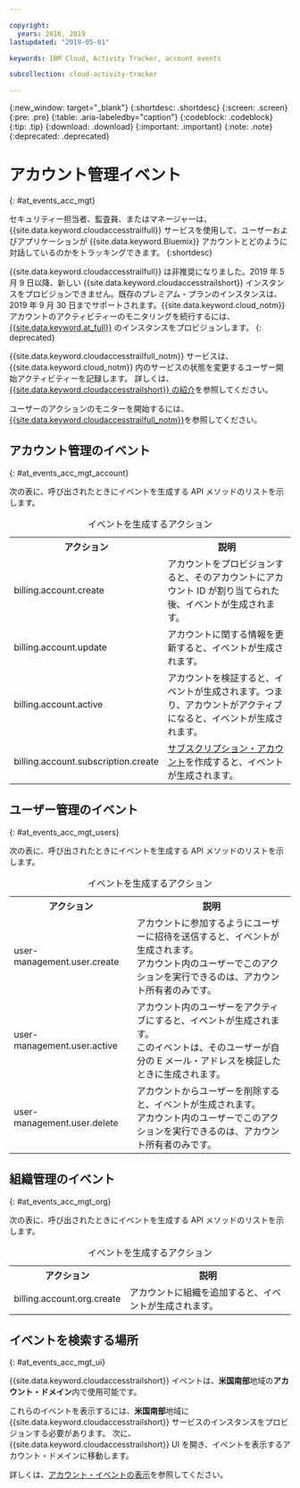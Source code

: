 ```yaml
---

copyright:
  years: 2016, 2019
lastupdated: "2019-05-01"

keywords: IBM Cloud, Activity Tracker, account events

subcollection: cloud-activity-tracker

---
```


{:new_window: target="_blank"}
{:shortdesc: .shortdesc}
{:screen: .screen}
{:pre: .pre}
{:table: .aria-labeledby="caption"}
{:codeblock: .codeblock}
{:tip: .tip}
{:download: .download}
{:important: .important}
{:note: .note}
{:deprecated: .deprecated}

# アカウント管理イベント  
{: #at_events_acc_mgt}

セキュリティー担当者、監査員、またはマネージャーは、{{site.data.keyword.cloudaccesstrailfull}} サービスを使用して、ユーザーおよびアプリケーションが {{site.data.keyword.Bluemix}} アカウントとどのように対話しているのかをトラッキングできます。 
{:shortdesc}

{{site.data.keyword.cloudaccesstrailfull}} は非推奨になりました。2019 年 5 月 9 日以降、新しい {{site.data.keyword.cloudaccesstrailshort}} インスタンスをプロビジョンできません。既存のプレミアム・プランのインスタンスは、2019 年 9 月 30 日までサポートされます。{{site.data.keyword.cloud_notm}} アカウントのアクティビティーのモニタリングを続行するには、[{{site.data.keyword.at_full}}](/docs/services/Activity-Tracker-with-LogDNA?topic=logdnaat-getting-started#getting-started) のインスタンスをプロビジョンします。
{: deprecated}

{{site.data.keyword.cloudaccesstrailfull_notm}} サービスは、{{site.data.keyword.cloud_notm}} 内のサービスの状態を変更するユーザー開始アクティビティーを記録します。 詳しくは、[{{site.data.keyword.cloudaccesstrailshort}} の紹介](/docs/services/cloud-activity-tracker?topic=cloud-activity-tracker-activity_tracker_ov#activity_tracker_ov)を参照してください。

ユーザーのアクションのモニターを開始するには、[{{site.data.keyword.cloudaccesstrailfull_notm}}](/docs/services/cloud-activity-tracker?topic=cloud-activity-tracker-getting-started)を参照してください。 



## アカウント管理のイベント
{: #at_events_acc_mgt_account}

次の表に、呼び出されたときにイベントを生成する API メソッドのリストを示します。

<table>
  <caption>イベントを生成するアクション</caption>
  <tr>
    <th>アクション</th>
	  <th>説明</th>
  </tr>
  <tr>
    <td>billing.account.create</td>
	  <td>アカウントをプロビジョンすると、そのアカウントにアカウント ID が割り当てられた後、イベントが生成されます。</td>
  </tr>
  <tr>
    <td>billing.account.update</td>
	  <td>アカウントに関する情報を更新すると、イベントが生成されます。</td>
  </tr>
  <tr>
    <td>billing.account.active</td>
	  <td>アカウントを検証すると、イベントが生成されます。つまり、アカウントがアクティブになると、イベントが生成されます。</td>
  </tr>
  <tr>
    <td>billing.account.subscription.create</td>
	  <td><a href="/docs/account?topic=account-accounts#subscription-account">サブスクリプション・アカウント</a>を作成すると、イベントが生成されます。</td>
  </tr>
</table>



## ユーザー管理のイベント
{: #at_events_acc_mgt_users}

次の表に、呼び出されたときにイベントを生成する API メソッドのリストを示します。

<table>
  <caption>イベントを生成するアクション</caption>
  <tr>
    <th>アクション</th>
	  <th>説明</th>
  </tr>
  <tr>
    <td>user-management.user.create</td>
	  <td>アカウントに参加するようにユーザーに招待を送信すると、イベントが生成されます。 </br>アカウント内のユーザーでこのアクションを実行できるのは、アカウント所有者のみです。</td>
  </tr>
  <tr>
    <td>user-management.user.active</td>
	  <td>アカウント内のユーザーをアクティブにすると、イベントが生成されます。 </br>このイベントは、そのユーザーが自分の E メール・アドレスを検証したときに生成されます。</td>
  </tr>
  <tr>
    <td>user-management.user.delete</td>
	  <td>アカウントからユーザーを削除すると、イベントが生成されます。 </br>アカウント内のユーザーでこのアクションを実行できるのは、アカウント所有者のみです。</td>
  </tr>
</table>

## 組織管理のイベント
{: #at_events_acc_mgt_org}

次の表に、呼び出されたときにイベントを生成する API メソッドのリストを示します。

<table>
  <caption>イベントを生成するアクション</caption>
  <tr>
    <th>アクション</th>
	  <th>説明</th>
  </tr>
  <tr>
    <td>billing.account.org.create</td>
	  <td>アカウントに組織を追加すると、イベントが生成されます。</td>
  </tr>
</table>

## イベントを検索する場所
{: #at_events_acc_mgt_ui}

{{site.data.keyword.cloudaccesstrailshort}} イベントは、**米国南部**地域の**アカウント・ドメイン**内で使用可能です。 

これらのイベントを表示するには、**米国南部**地域に {{site.data.keyword.cloudaccesstrailshort}} サービスのインスタンスをプロビジョンする必要があります。 次に、{{site.data.keyword.cloudaccesstrailshort}} UI を開き、イベントを表示するアカウント・ドメインに移動します。 

詳しくは、[アカウント・イベントの表示](/docs/services/cloud-activity-tracker/how-to/manage-events-ui?topic=cloud-activity-tracker-view_acc_events#view_acc_events_account_events)を参照してください。








